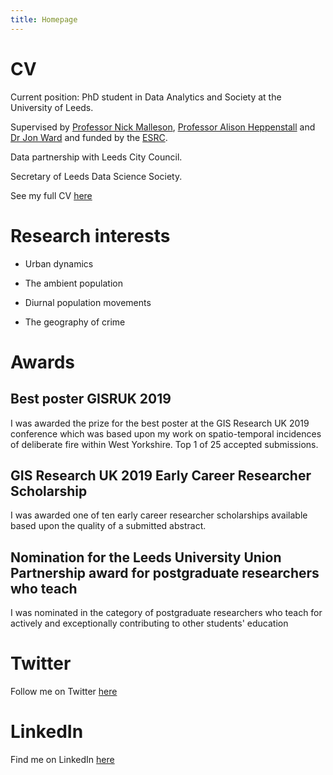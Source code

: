 ```yaml
---
title: Homepage
---
```


# CV


Current position: PhD student in Data Analytics and Society at the University of Leeds.


Supervised by [Professor Nick Malleson](http://nickmalleson.co.uk), [Professor Alison Heppenstall](https://www.turing.ac.uk/people/researchers/alison-heppenstall) and [Dr Jon Ward](http://www1.maths.leeds.ac.uk/~jaward/) and funded by the [ESRC](http://www.esrc.ac.uk).

Data partnership with Leeds City Council.

Secretary of Leeds Data Science Society.


See my full CV [here](https://annabelelizabethwhipp.github.io/cv)


# Research interests

- Urban dynamics

- The ambient population

- Diurnal population movements

- The geography of crime 


# Awards

## Best poster GISRUK 2019

I was awarded the prize for the best poster at the GIS Research UK 2019 conference which was based upon my work on spatio-temporal incidences of deliberate fire within West Yorkshire. Top 1 of 25 accepted submissions.


## GIS Research UK 2019 Early Career Researcher Scholarship

I was awarded one of ten early career researcher scholarships available based upon the quality of a submitted abstract.


## Nomination for the Leeds University Union Partnership award for postgraduate researchers who teach

I was nominated in the category of postgraduate researchers who teach for actively and exceptionally contributing to other students' education


# Twitter

Follow me on Twitter [here](https://twitter.com/AnnabelWhipp)

# LinkedIn

Find me on LinkedIn [here](https://uk.linkedin.com/in/annabel-whipp-82ab00183)

